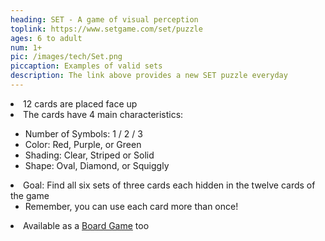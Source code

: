 ```yaml
---
heading: SET - A game of visual perception
toplink: https://www.setgame.com/set/puzzle
ages: 6 to adult
num: 1+
pic: /images/tech/Set.png
piccaption: Examples of valid sets
description: The link above provides a new SET puzzle everyday 
---
```


<li>12 cards are placed face up </li>
<li>The cards have 4 main characteristics:</li>

<ul class="italicl2">
    <li>Number of Symbols: 1 / 2 / 3</li>
    <li>Color: Red, Purple, or Green</li>
    <li>Shading: Clear, Striped or Solid </li>
    <li>Shape: Oval, Diamond, or Squiggly</li>
</ul>
<li>Goal: Find all six sets of three cards each hidden in the twelve cards of the game
    <ul class="italicl2"><li>Remember, you can use each card more than once!</li></ul>
</li>
<li>Available as a <a href="https://www.amazon.com/SET-Family-Game-Visual-Perception/dp/B00000IV34/" target="_blank">Board Game</a> too</li>